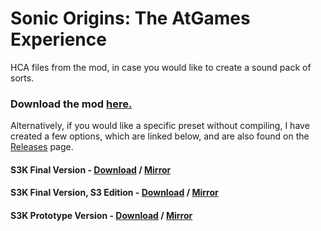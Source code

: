 # Sonic Origins: The AtGames Experience
HCA files from the mod, in case you would like to create a sound pack of sorts.

### Download the mod [here.](https://gamebanana.com/sounds/62231)

Alternatively, if you would like a specific preset without compiling, I have created a few options, which are linked below, and are also found on the [Releases](https://github.com/JoshGamingHQ/atgames-ost-files/releases) page.

#### S3K Final Version - [Download](https://www.youtube.com/watch?v=dQw4w9WgXcQ) / [Mirror](drive.google.com)
#### S3K Final Version, S3 Edition - [Download](https://www.youtube.com/watch?v=dQw4w9WgXcQ) / [Mirror](drive.google.com)
#### S3K Prototype Version - [Download](https://www.youtube.com/watch?v=dQw4w9WgXcQ) / [Mirror](drive.google.com)

